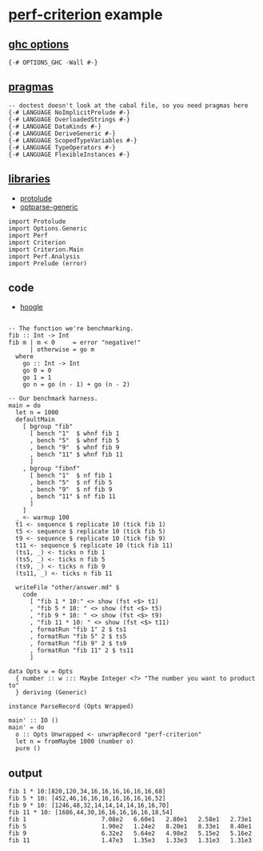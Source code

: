 [perf-criterion](https://github.com/tonyday567/perf/perf-criterion) example
===========================================================================

[ghc options](https://downloads.haskell.org/~ghc/latest/docs/html/users_guide/flags.html#flag-reference)
--------------------------------------------------------------------------------------------------------

``` {.sourceCode .literate .haskell}
{-# OPTIONS_GHC -Wall #-}
```

[pragmas](https://downloads.haskell.org/~ghc/latest/docs/html/users_guide/lang.html)
------------------------------------------------------------------------------------

``` {.sourceCode .literate .haskell}
-- doctest doesn't look at the cabal file, so you need pragmas here
{-# LANGUAGE NoImplicitPrelude #-}
{-# LANGUAGE OverloadedStrings #-}
{-# LANGUAGE DataKinds #-}
{-# LANGUAGE DeriveGeneric #-}
{-# LANGUAGE ScopedTypeVariables #-}
{-# LANGUAGE TypeOperators #-}
{-# LANGUAGE FlexibleInstances #-}
```

[libraries](https://www.stackage.org/)
--------------------------------------

-   [protolude](https://www.stackage.org/package/protolude)
-   [optparse-generic](https://www.stackage.org/package/optparse-generic)

``` {.sourceCode .literate .haskell}
import Protolude
import Options.Generic
import Perf
import Criterion
import Criterion.Main
import Perf.Analysis
import Prelude (error)
```

code
----

-   [hoogle](https://www.stackage.org/package/hoogle)

``` {.sourceCode .literate .haskell}

-- The function we're benchmarking.
fib :: Int -> Int
fib m | m < 0     = error "negative!"
      | otherwise = go m
  where
    go :: Int -> Int
    go 0 = 0
    go 1 = 1
    go n = go (n - 1) + go (n - 2)

-- Our benchmark harness.
main = do
  let n = 1000
  defaultMain
    [ bgroup "fib"
      [ bench "1"  $ whnf fib 1
      , bench "5"  $ whnf fib 5
      , bench "9"  $ whnf fib 9
      , bench "11" $ whnf fib 11
      ]
    , bgroup "fibnf"
      [ bench "1"  $ nf fib 1
      , bench "5"  $ nf fib 5
      , bench "9"  $ nf fib 9
      , bench "11" $ nf fib 11
      ]
    ]
  _ <- warmup 100
  t1 <- sequence $ replicate 10 (tick fib 1)
  t5 <- sequence $ replicate 10 (tick fib 5)
  t9 <- sequence $ replicate 10 (tick fib 9)
  t11 <- sequence $ replicate 10 (tick fib 11)
  (ts1, _) <- ticks n fib 1
  (ts5, _) <- ticks n fib 5
  (ts9, _) <- ticks n fib 9
  (ts11, _) <- ticks n fib 11

  writeFile "other/answer.md" $
    code
      [ "fib 1 * 10:" <> show (fst <$> t1)
      , "fib 5 * 10: " <> show (fst <$> t5)
      , "fib 9 * 10: " <> show (fst <$> t9)
      , "fib 11 * 10: " <> show (fst <$> t11)
      , formatRun "fib 1" 2 $ ts1
      , formatRun "fib 5" 2 $ ts5
      , formatRun "fib 9" 2 $ ts9
      , formatRun "fib 11" 2 $ ts11
      ]

data Opts w = Opts
  { number :: w ::: Maybe Integer <?> "The number you want to product to"
  } deriving (Generic)

instance ParseRecord (Opts Wrapped)

main' :: IO ()
main' = do
  o :: Opts Unwrapped <- unwrapRecord "perf-criterion"
  let n = fromMaybe 1000 (number o)
  pure ()
```

output
------

    fib 1 * 10:[820,120,34,16,16,16,16,16,16,68]
    fib 5 * 10: [452,46,16,16,16,16,16,16,16,52]
    fib 9 * 10: [1246,48,32,14,14,14,14,16,16,70]
    fib 11 * 10: [1686,44,30,16,16,16,16,16,18,54]
    fib 1                     7.08e2   6.60e1   2.80e1   2.58e1   2.73e1
    fib 5                     1.90e2   1.24e2   8.20e1   8.33e1   8.40e1
    fib 9                     6.32e2   5.64e2   4.98e2   5.15e2   5.16e2
    fib 11                    1.47e3   1.35e3   1.33e3   1.31e3   1.31e3
